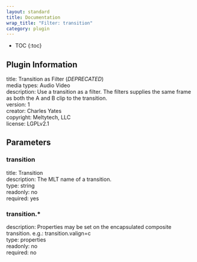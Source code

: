 ```yaml
---
layout: standard
title: Documentation
wrap_title: "Filter: transition"
category: plugin
---
```

* TOC
{:toc}

## Plugin Information

title: Transition as Filter (*DEPRECATED*)  
media types:
Audio  Video  
description: Use a transition as a filter. The filters supplies the same frame as both the A and B clip to the transition.  
version: 1  
creator: Charles Yates  
copyright: Meltytech, LLC  
license: LGPLv2.1  

## Parameters

### transition

title: Transition    
description:
The MLT name of a transition.  
type: string  
readonly: no  
required: yes  

### transition.*

  
description:
Properties may be set on the encapsulated composite transition. e.g.: transition.valign=c  
type: properties  
readonly: no  
required: no  

